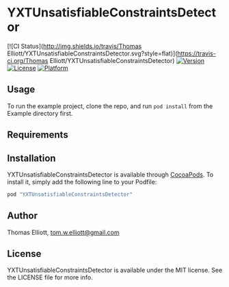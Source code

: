 # YXTUnsatisfiableConstraintsDetector

[![CI Status](http://img.shields.io/travis/Thomas Elliott/YXTUnsatisfiableConstraintsDetector.svg?style=flat)](https://travis-ci.org/Thomas Elliott/YXTUnsatisfiableConstraintsDetector)
[![Version](https://img.shields.io/cocoapods/v/YXTUnsatisfiableConstraintsDetector.svg?style=flat)](http://cocoapods.org/pods/YXTUnsatisfiableConstraintsDetector)
[![License](https://img.shields.io/cocoapods/l/YXTUnsatisfiableConstraintsDetector.svg?style=flat)](http://cocoapods.org/pods/YXTUnsatisfiableConstraintsDetector)
[![Platform](https://img.shields.io/cocoapods/p/YXTUnsatisfiableConstraintsDetector.svg?style=flat)](http://cocoapods.org/pods/YXTUnsatisfiableConstraintsDetector)

## Usage

To run the example project, clone the repo, and run `pod install` from the Example directory first.

## Requirements

## Installation

YXTUnsatisfiableConstraintsDetector is available through [CocoaPods](http://cocoapods.org). To install
it, simply add the following line to your Podfile:

```ruby
pod "YXTUnsatisfiableConstraintsDetector"
```

## Author

Thomas Elliott, tom.w.elliott@gmail.com

## License

YXTUnsatisfiableConstraintsDetector is available under the MIT license. See the LICENSE file for more info.
